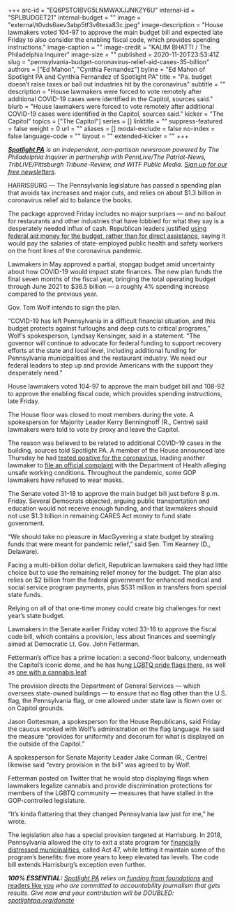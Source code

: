 +++
arc-id = "EQ6PSTOIBVG5LNMWAXJJNKZY6U"
internal-id = "SPLBUDGET21"
internal-budget = ""
image = "external/t0vds6aev3abp5tf3v6tesa83c.jpeg"
image-description = "House lawmakers voted 104-97 to approve the main budget bill and expected late Friday to also consider the enabling fiscal code, which provides spending instructions."
image-caption = ""
image-credit = "KALIM BHATTI / The Philadelphia Inquirer"
image-size = ""
published = 2020-11-20T23:53:41Z
slug = "pennsylvania-budget-coronavirus-relief-aid-cases-35-billion"
authors = ["Ed Mahon", "Cynthia Fernandez"]
byline = "Ed Mahon of Spotlight PA and Cynthia Fernandez of Spotlight PA"
title = "Pa. budget doesn’t raise taxes or bail out industries hit by the coronavirus"
subtitle = ""
description = "House lawmakers were forced to vote remotely after additional COVID-19 cases were identified in the Capitol, sources said."
blurb = "House lawmakers were forced to vote remotely after additional COVID-19 cases were identified in the Capitol, sources said."
kicker = "The Capitol"
topics = ["The Capitol"]
series = []
linktitle = ""
suppress-featured = false
weight = 0
url = ""
aliases = []
modal-exclude = false
no-index = false
language-code = ""
layout = ""
extended-kicker = ""
+++

<a href="https://www.spotlightpa.org/"><i><b>Spotlight PA</b></i></a><i> is an independent, non-partisan newsroom powered by The Philadelphia Inquirer in partnership with PennLive/The Patriot-News, TribLIVE/Pittsburgh Tribune-Review, and WITF Public Media. </i><a href="https://www.spotlightpa.org/newsletters"><i>Sign up for our free newsletters</i></a><i>.</i>

HARRISBURG — The Pennsylvania legislature has passed a spending plan that avoids tax increases and major cuts, and relies on about $1.3 billion in coronavirus relief aid to balance the books.

The package approved Friday includes no major surprises — and no bailout for restaurants and other industries that have lobbied for what they say is a desperately needed influx of cash. Republican leaders justified <a href="https://www.spotlightpa.org/news/2020/11/pennsylvania-budget-coronavirus-relief-aid-restaurants-providers/">using federal aid money for the budget, rather than for direct assistance</a>, saying it would pay the salaries of state-employed public health and safety workers on the front lines of the coronavirus pandemic.

Lawmakers in May approved a partial, stopgap budget amid uncertainty about how COVID-19 would impact state finances. The new plan funds the final seven months of the fiscal year, bringing the total operating budget through June 2021 to $36.5 billion — a roughly 4% spending increase compared to the previous year.

Gov. Tom Wolf intends to sign the plan.

“COVID-19 has left Pennsylvania in a difficult financial situation, and this budget protects against furloughs and deep cuts to critical programs,” Wolf’s spokesperson, Lyndsay Kensinger, said in a statement. “The governor will continue to advocate for federal funding to support recovery efforts at the state and local level, including additional funding for Pennsylvania municipalities and the restaurant industry. We need our federal leaders to step up and provide Americans with the support they desperately need.”

<script src="https://www.spotlightpa.org/embed.js" async></script><div data-spl-embed-version="1" data-spl-src="https://www.spotlightpa.org/embeds/newsletter/"></div>

House lawmakers voted 104-97 to approve the main budget bill and 108-92 to approve the enabling fiscal code, which provides spending instructions, late Friday.

The House floor was closed to most members during the vote. A spokesperson for Majority Leader Kerry Benninghoff (R., Centre) said lawmakers were told to vote by proxy and leave the Capitol.

The reason was believed to be related to additional COVID-19 cases in the building, sources told Spotlight PA. A member of the House announced late Thursday he had <a href="https://www.spotlightpa.org/news/2020/11/pennsylvania-lawmaker-coronavirus-positive-unsafe-working-conditions/">tested positive for the coronavirus</a>, leading another lawmaker to <a href="https://www.spotlightpa.org/news/2020/11/pennsylvania-lawmaker-coronavirus-positive-unsafe-working-conditions/">file an official complaint</a> with the Department of Health alleging unsafe working conditions. Throughout the pandemic, some GOP lawmakers have refused to wear masks.

The Senate voted 31-18 to approve the main budget bill just before 8 p.m. Friday. Several Democrats objected, arguing public transportation and education would not receive enough funding, and that lawmakers should not use $1.3 billion in remaining CARES Act money to fund state government.

“We should take no pleasure in MacGyvering a state budget by stealing funds that were meant for pandemic relief,” said Sen. Tim Kearney (D., Delaware).

Facing a multi-billion dollar deficit, Republican lawmakers said they had little choice but to use the remaining relief money for the budget. The plan also relies on $2 billion from the federal government for enhanced medical and social service program payments, plus $531 million in transfers from special state funds.

Relying on all of that one-time money could create big challenges for next year’s state budget.

Lawmakers in the Senate earlier Friday voted 33-16 to approve the fiscal code bill, which contains a provision, less about finances and seemingly aimed at Democratic Lt. Gov. John Fetterman.

Fetterman’s office has a prime location: a second-floor balcony, underneath the Capitol’s iconic dome, and he has hung<a href="https://www.pennlive.com/news/2019/06/lt-gov-john-fetterman-uses-prime-state-capitol-real-estate-to-make-a-gay-pride-statement.html"> LGBTQ pride flags there</a>, as well as <a href="https://twitter.com/JohnFetterman/status/1329178115390705665/photo/1">one with a cannabis leaf</a>.

The provision directs the Department of General Services — which oversees state-owned buildings — to ensure that no flag other than the U.S. flag, the Pennsylvania flag, or one allowed under state law is flown over or on Capitol grounds.

<script src="https://www.spotlightpa.org/embed.js" async></script><div data-spl-embed-version="1" data-spl-src="https://www.spotlightpa.org/embeds/donate/?teaser_text=Spotlight%20PA%20provides%20essential%2C%20public-service%20journalism%20thanks%20to%20its%20dedicated%20and%20passionate%20members.%20%3Cb%3EJoin%20today%20and%20we'll%20DOUBLE%20your%20gift.%3C%2Fb%3E&cta_text=YES%2C%20DOUBLE%20MY%20GIFT&eyebrow_text=BECOME%20A%20MEMBER"></div>

Jason Gottesman, a spokesperson for the House Republicans, said Friday the caucus worked with Wolf’s administration on the flag language. He said the measure “provides for uniformity and decorum for what is displayed on the outside of the Capitol.”

A spokesperson for Senate Majority Leader Jake Corman (R., Centre) likewise said “every provision in the bill” was agreed to by Wolf.

Fetterman posted on Twitter that he would stop displaying flags when lawmakers legalize cannabis and provide discrimination protections for members of the LGBTQ community — measures that have stalled in the GOP-controlled legislature.

“It’s kinda flattering that they changed Pennsylvania law just for me,” he wrote.

The legislation also has a special provision targeted at Harrisburg. In 2018, Pennsylvania allowed the city to exit a state program for <a href="http://harrisburgpa.gov/act47/">financially distressed municipalities</a>, called Act 47, while letting it maintain some of the program’s benefits: five more years to keep elevated tax levels. The code bill extends Harrisburg’s exception even further.

<i><b>100% ESSENTIAL:</b></i><i> </i><a href="https://www.spotlightpa.org/"><i>Spotlight PA</i></a><i> relies on</i><a href="https://www.spotlightpa.org/support"><i> funding from foundations</i></a><i> </i><a href="https://www.spotlightpa.org/support">and readers like you</a><i> who are committed to accountability journalism that gets results. Give now and your contribution will be DOUBLED: </i><a href="http://spotlightpa.org/donate"><i>spotlightpa.org/donate</i></a>
